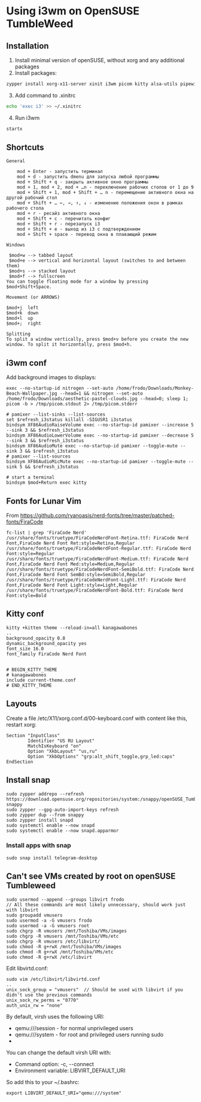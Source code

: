 # Using i3wm on OpenSUSE TumbleWeed
## Installation
1. Install minimal version of openSUSE, without xorg and any additional packages
2. Install packages:
```bash
zypper install xorg-x11-server xinit i3wm picom kitty alsa-utils pipewire-alsa firefox mpv iotop at-spi2-core nitrogen autoconf automake bison gcc zlib-devel gcc-c++
```
3. Add command to .xinitrc
```bash
echo 'exec i3' >> ~/.xinitrc
```
4. Run i3wm
```bash
startx
```
## Shortcuts
````
General

    mod + Enter - запустить терминал
    mod + d - запустить dmenu для запуска любой программы
    mod + Shift + q - закрыть активное окно программы
    mod + 1, mod + 2, mod + …n - переключение рабочих столов от 1 до 9
    mod + Shift + 1, mod + Shift + … n - перемещение активного окна на другой рабочий стол
    mod + Shift + … ←, →, ↑, ↓ - изменение положения окон в рамках рабочего стола
    mod + r - ресайз активного окна
    mod + Shift + c - перечитать конфиг
    mod + Shift + r - перезапуск i3
    mod + Shift + e - выход из i3 с подтверждением
    mod + Shift + space - перевод окна в плавающий режим

Windows

 $mod+w --> tabbed layout
 $mod+e --> vertical and horizontal layout (switches to and between them)
 $mod+s --> stacked layout
 $mod+f --> fullscreen
You can toggle floating mode for a window by pressing $mod+Shift+Space. 

Movement (or ARROWS)

$mod+j  left
$mod+k  down
$mod+l  up
$mod+;  right

Splitting
To split a window vertically, press $mod+v before you create the new window. To split it horizontally, press $mod+h.
````
## i3wm conf 
Add background images to displays:
````
exec --no-startup-id nitrogen --set-auto /home/frodo/Downloads/Monkey-Beach-Wallpaper.jpg --head=1 && nitrogen --set-auto /home/frodo/Downloads/aesthetic-pastel-clouds.jpg --head=0; sleep 1; picom -b > /tmp/picom.stdout 2> /tmp/picom.stderr

# pamixer --list-sinks --list-sources
set $refresh_i3status killall -SIGUSR1 i3status
bindsym XF86AudioRaiseVolume exec --no-startup-id pamixer --increase 5 --sink 3 && $refresh_i3status
bindsym XF86AudioLowerVolume exec --no-startup-id pamixer --decrease 5 --sink 3 && $refresh_i3status
bindsym XF86AudioMute exec --no-startup-id pamixer --toggle-mute --sink 3 && $refresh_i3status
# pamixer --list-sources
bindsym XF86AudioMicMute exec --no-startup-id pamixer --toggle-mute --sink 5 && $refresh_i3status

# start a terminal
bindsym $mod+Return exec kitty
````
## Fonts for Lunar Vim
From https://github.com/ryanoasis/nerd-fonts/tree/master/patched-fonts/FiraCode
````
fc-list | grep 'FiraCode Nerd'
/usr/share/fonts/truetype/FiraCodeNerdFont-Retina.ttf: FiraCode Nerd Font,FiraCode Nerd Font Ret:style=Retina,Regular
/usr/share/fonts/truetype/FiraCodeNerdFont-Regular.ttf: FiraCode Nerd Font:style=Regular
/usr/share/fonts/truetype/FiraCodeNerdFont-Medium.ttf: FiraCode Nerd Font,FiraCode Nerd Font Med:style=Medium,Regular
/usr/share/fonts/truetype/FiraCodeNerdFont-SemiBold.ttf: FiraCode Nerd Font,FiraCode Nerd Font SemBd:style=SemiBold,Regular
/usr/share/fonts/truetype/FiraCodeNerdFont-Light.ttf: FiraCode Nerd Font,FiraCode Nerd Font Light:style=Light,Regular
/usr/share/fonts/truetype/FiraCodeNerdFont-Bold.ttf: FiraCode Nerd Font:style=Bold
````
## Kitty conf
````
kitty +kitten theme --reload-in=all kanagawabones
..
background_opacity 0.8
dynamic_background_opacity yes
font_size 16.0
font_family FiraCode Nerd Font


# BEGIN_KITTY_THEME
# kanagawabones
include current-theme.conf
# END_KITTY_THEME
````
## Layouts
Create a file /etc/X11/xorg.conf.d/00-keyboard.conf with content like this, restart xorg:
````
Section "InputClass"
        Identifier "US RU Layout"
        MatchIsKeyboard "on"
        Option "XkbLayout" "us,ru"
        Option "XkbOptions" "grp:alt_shift_toggle,grp_led:caps"
EndSection
````

## Install snap
````
sudo zypper addrepo --refresh https://download.opensuse.org/repositories/system:/snappy/openSUSE_Tumbleweed snappy
sudo zypper --gpg-auto-import-keys refresh
sudo zypper dup --from snappy
sudo zypper install snapd
sudo systemctl enable --now snapd
sudo systemctl enable --now snapd.apparmor
````
### Install apps with snap
````
sudo snap install telegram-desktop
````
## Can't see VMs created by root on openSUSE Tumbleweed
````
sudo usermod --append --groups libvirt frodo
// All these commands are most likely unnecessary, should work just with libvirt
sudo groupadd vmusers
sudo usermod -a -G vmusers frodo
sudo usermod -a -G vmusers root
sudo chgrp -R vmusers /mnt/Toshiba/VMs/images
sudo chgrp -R vmusers /mnt/Toshiba/VMs/etc
sudo chgrp -R vmusers /etc/libvirt/
sudo chmod -R g+rwX /mnt/Toshiba/VMs/images
sudo chmod -R g+rwX /mnt/Toshiba/VMs/etc
sudo chmod -R g+rwX /etc/libvirt
````
Edit libvirtd.conf:
````
sudo vim /etc/libvirt/libvirtd.conf
..
unix_sock_group = "vmusers"  // Should be used with libvirt if you didn't use the previous commands
unix_sock_rw_perms = "0770"
auth_unix_rw = "none"
````
By default, virsh uses the following URI:

- qemu:///session - for normal unprivileged users
- qemu:///system - for root and privileged users running sudo
- 
You can change the default virsh URI with:

- Command option: -c, --connect
- Environment variable: LIBVIRT_DEFAULT_URI

So add this to your ~/.bashrc:
````
export LIBVIRT_DEFAULT_URI="qemu:///system"
````

